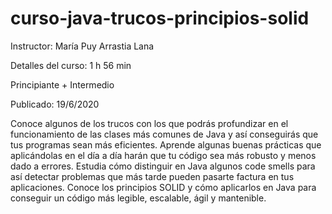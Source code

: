 # curso-java-trucos-principios-solid
Instructor: María Puy Arrastia Lana

Detalles del curso: 1 h 56 min

Principiante + Intermedio 

Publicado: 19/6/2020


Conoce algunos de los trucos con los que podrás profundizar en el funcionamiento de las clases más comunes de Java y así conseguirás que tus programas sean más eficientes. Aprende algunas buenas prácticas que aplicándolas en el día a día harán que tu código sea más robusto y menos dado a errores. Estudia cómo distinguir en Java algunos code smells para así detectar problemas que más tarde pueden pasarte factura en tus aplicaciones. Conoce los principios SOLID y cómo aplicarlos en Java para conseguir un código más legible, escalable, ágil y mantenible.
